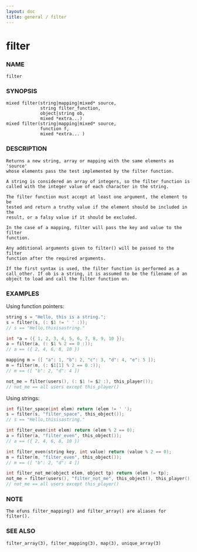 ```yaml
---
layout: doc
title: general / filter
---
```

# filter

### NAME

    filter

### SYNOPSIS

    mixed filter(string|mapping|mixed* source,
                 string filter_function,
                 object|string ob,
                 mixed *extra...)
    mixed filter(string|mapping|mixed* source,
                 function f,
                 mixed *extra... )

### DESCRIPTION

    Returns a new string, array or mapping with the same elements as 'source'
    whose elements pass the test implemented by the filter function.

    A string is considered an array of integers, so the filter function is
    called with the integer value of each character in the string.

    The filter function must accept at least one argument, the element to be
    tested and return a truthy value if the element should be included in the
    result, or a falsy value if it should be excluded.

    In the case of a mapping, filter will pass the key and value to the filter
    function.

    Any additional arguments given to filter() will be passed to the filter
    function after the required arguments.

    If the first syntax is used, the filter function is performed as a
    call_other. If ob is a string, it is assumed to be the filename of an
    object to load and call the filter function on.

### EXAMPLES

Using function pointers:
```c
string s = "Hello, this is a string.";
s = filter(s, (: $1 != ' ' :));
// s == "Hello,thisisastring."

int *a = ({ 1, 2, 3, 4, 5, 6, 7, 8, 9, 10 });
a = filter(a, (: $1 % 2 == 0 :));
// a == ({ 2, 4, 6, 8, 10 })

mapping m = ([ "a": 1, "b": 2, "c": 3, "d": 4, "e": 5 ]);
m = filter(m, (: $1[1] % 2 == 0 :));
// m == ([ "b": 2, "d": 4 ])

not_me = filter(users(), (: $1 != $2 :), this_player());
// not_me == all users except this_player()
```

Using strings:
```c
int filter_space(int elem) return (elem != ' ');
s = filter(s, "filter_space", this_object());
// s == "Hello,thisisastring."

int filter_even(int elem) return (elem % 2 == 0);
a = filter(a, "filter_even", this_object());
// a == ({ 2, 4, 6, 8, 10 })

int filter_even(string key, int value) return (value % 2 == 0);
m = filter(m, "filter_even", this_object());
// m == ([ "b": 2, "d": 4 ])

int filter_not_me(object elem, object tp) return (elem != tp);
not_me = filter(users(), "filter_not_me", this_object(), this_player());
// not_me == all users except this_player()
```

### NOTE

    The efuns filter_mapping() and filter_array() are aliases for filter().

### SEE ALSO

    filter_array(3), filter_mapping(3), map(3), unique_array(3)

